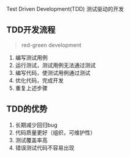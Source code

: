 Test Driven Development(TDD) 测试驱动的开发

## TDD开发流程

> red-green development

1. 编写测试用例
2. 运行测试，测试用例无法通过测试
3. 编写代码，使测试用例通过测试
4. 优化代码，完成开发
5. 重复上述步骤

## TDD的优势

1. 长期减少回归bug
2. 代码质量更好（组织，可维护性）
3. 测试覆盖率高
4. 错误测试代码不容易出现


